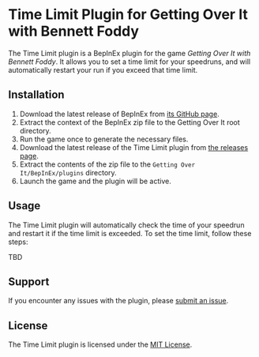 # Time Limit Plugin for Getting Over It with Bennett Foddy

The Time Limit plugin is a BepInEx plugin for the game *Getting Over It with Bennett Foddy*. It allows you to set a time limit for your speedruns, and will automatically restart your run if you exceed that time limit.

## Installation

1. Download the latest release of BepInEx from [its GitHub page](https://github.com/BepInEx/BepInEx/releases).
2. Extract the context of the BepInEx zip file to the Getting Over It root directory.
3. Run the game once to generate the necessary files.
4. Download the latest release of the Time Limit plugin from [the releases page](https://github.com/mrboogybam/time-limit/releases).
5. Extract the contents of the zip file to the `Getting Over It/BepInEx/plugins` directory.
6. Launch the game and the plugin will be active.

## Usage

The Time Limit plugin will automatically check the time of your speedrun and restart it if the time limit is exceeded. To set the time limit, follow these steps:

TBD

## Support

If you encounter any issues with the plugin, please [submit an issue](https://github.com/mrboogybam/time-limit/issues/new).

## License

The Time Limit plugin is licensed under the [MIT License](https://github.com/mrboogybam/time-limit/blob/main/LICENSE).
